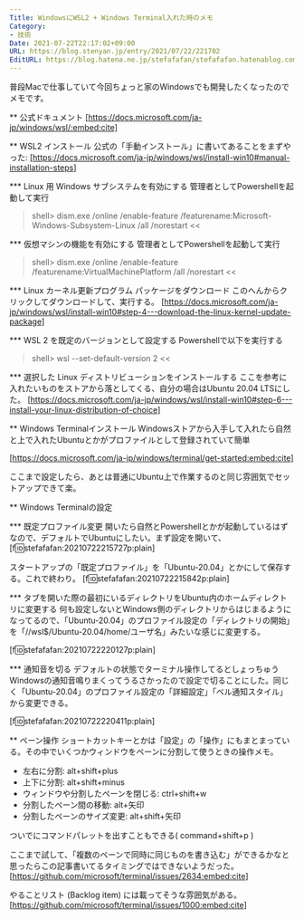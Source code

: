 ```yaml
---
Title: WindowsにWSL2 + Windows Terminal入れた時のメモ
Category:
- 技術
Date: 2021-07-22T22:17:02+09:00
URL: https://blog.stenyan.jp/entry/2021/07/22/221702
EditURL: https://blog.hatena.ne.jp/stefafafan/stefafafan.hatenablog.com/atom/entry/26006613789516063
---
```


普段Macで仕事していて今回ちょっと家のWindowsでも開発したくなったのでメモです。

** 公式ドキュメント
[https://docs.microsoft.com/ja-jp/windows/wsl/:embed:cite]

** WSL2 インストール
公式の「手動インストール」に書いてあることをまずやった: [https://docs.microsoft.com/ja-jp/windows/wsl/install-win10#manual-installation-steps]


*** Linux 用 Windows サブシステムを有効にする
管理者としてPowershellを起動して実行
>shell>
dism.exe /online /enable-feature /featurename:Microsoft-Windows-Subsystem-Linux /all /norestart
<<

*** 仮想マシンの機能を有効にする
管理者としてPowershellを起動して実行
>shell>
dism.exe /online /enable-feature /featurename:VirtualMachinePlatform /all /norestart
<<


*** Linux カーネル更新プログラム パッケージをダウンロード
このへんからクリックしてダウンロードして、実行する。
[https://docs.microsoft.com/ja-jp/windows/wsl/install-win10#step-4---download-the-linux-kernel-update-package]

*** WSL 2 を既定のバージョンとして設定する
Powershellで以下を実行する
>shell>
wsl --set-default-version 2
<<

*** 選択した Linux ディストリビューションをインストールする
ここを参考に入れたいものをストアから落としてくる、自分の場合はUbuntu 20.04 LTSにした。
[https://docs.microsoft.com/ja-jp/windows/wsl/install-win10#step-6---install-your-linux-distribution-of-choice]

** Windows Terminalインストール
Windowsストアから入手して入れたら自然と上で入れたUbuntuとかがプロファイルとして登録されていて簡単

[https://docs.microsoft.com/ja-jp/windows/terminal/get-started:embed:cite]

ここまで設定したら、あとは普通にUbuntu上で作業するのと同じ雰囲気でセットアップできて楽。

** Windows Terminalの設定

*** 既定プロファイル変更
開いたら自然とPowershellとかが起動しているはずなので、デフォルトでUbuntuにしたい。まず設定を開いて、
[f:id:stefafafan:20210722215727p:plain]

スタートアップの「既定プロファイル」を「Ubuntu-20.04」とかにして保存する。これで終わり。
[f:id:stefafafan:20210722215842p:plain]

*** タブを開いた際の最初にいるディレクトリをUbuntu内のホームディレクトリに変更する
何も設定しないとWindows側のディレクトリからはじまるようになってるので、「Ubuntu-20.04」のプロファイル設定の「ディレクトリの開始」を「//wsl$/Ubuntu-20.04/home/ユーザ名」みたいな感じに変更する。

[f:id:stefafafan:20210722220127p:plain]

*** 通知音を切る
デフォルトの状態でターミナル操作してるとしょっちゅうWindowsの通知音鳴りまくってうるさかったので設定で切ることにした。同じく「Ubuntu-20.04」のプロファイル設定の「詳細設定」「ベル通知スタイル」から変更できる。

[f:id:stefafafan:20210722220411p:plain]

** ペーン操作
ショートカットキーとかは「設定」の「操作」にもまとまっている。その中でいくつかウィンドウをペーンに分割して使うときの操作メモ。

- 左右に分割: alt+shift+plus
- 上下に分割: alt+shift+minus
- ウィンドウや分割したペーンを閉じる: ctrl+shift+w
- 分割したペーン間の移動: alt+矢印
- 分割したペーンのサイズ変更: alt+shift+矢印

ついでにコマンドパレットを出すこともできる( command+shift+p )

ここまで試して、「複数のペーンで同時に同じものを書き込む」ができるかなと思ったらこの記事書いてるタイミングではできないようだった。
[https://github.com/microsoft/terminal/issues/2634:embed:cite]

やることリスト (Backlog item) には載ってそうな雰囲気がある。
[https://github.com/microsoft/terminal/issues/1000:embed:cite]

